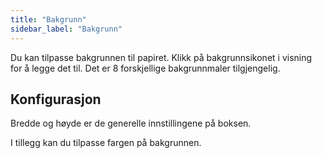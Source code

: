 ```yaml
---
title: "Bakgrunn"
sidebar_label: "Bakgrunn"
---
```


Du kan tilpasse bakgrunnen til papiret. Klikk på bakgrunnsikonet i visning for å legge det til. Det er 8 forskjellige bakgrunnmaler tilgjengelig.

## Konfigurasjon

Bredde og høyde er de generelle innstillingene på boksen.

I tillegg kan du tilpasse fargen på bakgrunnen.
